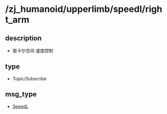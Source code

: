 # /zj_humanoid/upperlimb/speedl/right_arm

## description
- 笛卡尔空间 速度控制

## type
- Topic/Subscribe

## msg_type
- [SpeedL](../../../../zj_humanoid_types.md#SpeedL)

